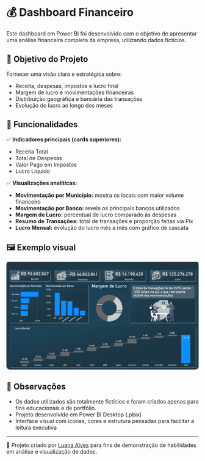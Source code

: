 # 💰 Dashboard Financeiro

Este dashboard em Power BI foi desenvolvido com o objetivo de apresentar uma análise financeira completa da empresa, utilizando dados fictícios.

## 🎯 Objetivo do Projeto

Fornecer uma visão clara e estratégica sobre:
- Receita, despesas, impostos e lucro final
- Margem de lucro e movimentações financeiras
- Distribuição geográfica e bancária das transações
- Evolução do lucro ao longo dos meses

## 🧩 Funcionalidades

✅ **Indicadores principais (cards superiores):**
- Receita Total
- Total de Despesas
- Valor Pago em Impostos
- Lucro Líquido

✅ **Visualizações analíticas:**
- **Movimentação por Município:** mostra os locais com maior volume financeiro
- **Movimentação por Banco:** revela os principais bancos utilizados
- **Margem de Lucro:** percentual de lucro comparado às despesas
- **Resumo de Transações:** total de transações e proporção feitas via Pix
- **Lucro Mensal:** evolução do lucro mês a mês com gráfico de cascata

## 🖼️ Exemplo visual

![Dashboard Financeiro](./Overview%20Financeiro.png)

## 📌 Observações

- Os dados utilizados são totalmente fictícios e foram criados apenas para fins educacionais e de portfólio.
- Projeto desenvolvido em Power BI Desktop (.pbix)
- Interface visual com ícones, cores e estrutura pensadas para facilitar a leitura executiva

---

🔗 Projeto criado por [Luana Alves](https://github.com/Luaninhadejulho) para fins de demonstração de habilidades em análise e visualização de dados.
